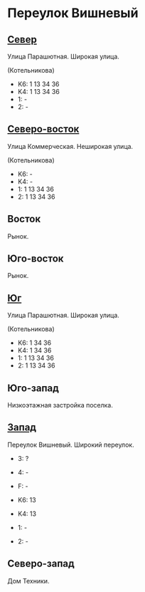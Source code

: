 # Переулок Вишневый

## [Север](./592090.md)

Улица Парашютная.
Широкая улица.

(Котельникова)

* K6:   1   13  34 36
* K4:   1   13  34 36
* 1:    -
* 2:    -

## [Северо-восток](./597092.md)

Улица Коммерческая.
Неширокая улица.

(Котельникова)

* K6:   -
* K4:   -
* 1:    1   13  34  36
* 2:    1   13  34  36

## Восток

Рынок.

## Юго-восток

Рынок.

## [Юг](./595110.md)

Улица Парашютная.
Широкая улица.

(Котельникова)

* K6:   1   34  36
* K4:   1   34  36
* 1:    1   13  34  36
* 2:    1   13  34  36

## Юго-запад

Низкоэтажная застройка поселка.

## [Запад](./585090.md)

Переулок Вишневый.
Широкий переулок.

* 3:    ?
* 4:    -
* F:    -

* K6:   13
* K4:   13
* 1:    -
* 2:    -

## Северо-запад

Дом Техники.
